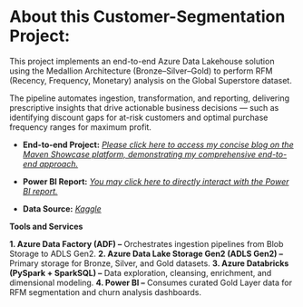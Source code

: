 # About this Customer-Segmentation Project:
This project implements an end-to-end Azure Data Lakehouse solution using the Medallion Architecture (Bronze–Silver–Gold) to perform RFM (Recency, Frequency, Monetary) analysis on the Global Superstore dataset.

The pipeline automates ingestion, transformation, and reporting, delivering prescriptive insights that drive actionable business decisions — such as identifying discount gaps for at-risk customers and optimal purchase frequency ranges for maximum profit.

- **End-to-end Project:** [*Please click here to access my concise blog on the Maven Showcase platform, demonstrating my comprehensive end-to-end approach.*](Link)
  
- **Power BI Report:** [*You may click here to directly interact with the Power BI report.*](https://app.powerbi.com/view?r=eyJrIjoiYjJiNjA1M2MtMWNhZi00NGFlLThjZDgtODBiNWU4NDZiYjJhIiwidCI6ImRmODY3OWNkLWE4MGUtNDVkOC05OWFjLWM4M2VkN2ZmOTVhMCJ9)
  
- **Data Source:** [*Kaggle*](https://www.kaggle.com/datasets/gopikamahadevan/global-superstore)

**Tools and Services**

**1. Azure Data Factory (ADF) –** Orchestrates ingestion pipelines from Blob Storage to ADLS Gen2.
**2. Azure Data Lake Storage Gen2 (ADLS Gen2) –** Primary storage for Bronze, Silver, and Gold datasets.
**3. Azure Databricks (PySpark + SparkSQL) –** Data exploration, cleansing, enrichment, and dimensional modeling.
**4. Power BI –** Consumes curated Gold Layer data for RFM segmentation and churn analysis dashboards.
